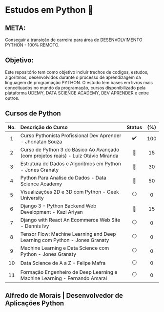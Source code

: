 # Estudos em Python :snake: 

## META:
Conseguir a transição de carreira para área de DESENVOLVIMENTO PYTHON - 100% REMOTO. 

## Objetivo: 
Este repositório tem como objetivo incluir trechos de codigos, estudos, algoritmos, desenvolvidos durante o processo de aprendizagem da linguagem de programação PYTHON. O estudo tem bases em livros mais conceituados no mundo da programação, cursos disponibilizado pela plataforma UDEMY, DATA SCIENCE ACADEMY, DEV APRENDER e entre outros. 

## Cursos de Python


|No.  | Descrição do Curso                                                               | Status            | (%) |
|:---:|:---                                                                              | :---:             |:---:|
|1    |Curso Pythonista Profissional Dev Aprender - Jhonatan Souza                       |:heavy_check_mark: | 100 |
|2    |Curso de Python 3 do Básico Ao Avançado (com projetos reais) - Luiz Otávio Miranda|:large_blue_circle:| 15  |
|3    |Estrutura de Dados e Algoritmos em Python - Jones Granaty                         |:large_blue_circle:| 30  |
|4    |Python Para Analise de Dados - Data Science Academy                               |:large_blue_circle:| 50  |
|5    |Visualizações 2D e 3D com Python - Geek University                                |:white_circle:     | 0   |
|6    |Django 3 - Python Backend Web Development - Kazi Ariyan                           |:large_blue_circle:| 15  |
|7    |Django with React An Ecommerce Web Site - Dennis Ivy                              |:white_circle:     | 0   |
|8    |Tensor Flow: Machine Learning and Deep Learning com Python - Jones Granaty        |:white_circle:     | 0   |
|9    |Machine Learning e Data Science com Python - Jones Granaty                        |:white_circle:     | 0   |
|10   |Data Science de A a Z - Felipe Mafra                                              |:white_circle:     | 0   |
|11   |Formação Engenheiro de Deep Learning e Machine Learning - Fernando Amaral         |:white_circle:     | 0   |


## Alfredo de Morais | Desenvolvedor de Aplicações Python
